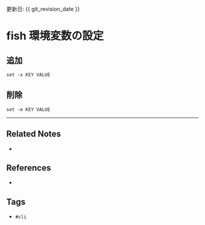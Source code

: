 更新日: {{ git_revision_date }}

# fish 環境変数の設定
## 追加
```
set -x KEY VALUE
```

## 削除
```
set -e KEY VALUE
```

---
## Related Notes
- 

## References
- 

## Tags
- `#cli`